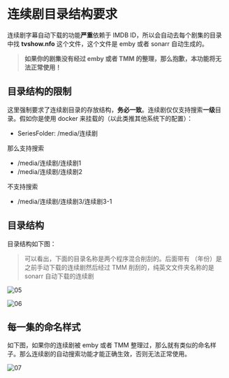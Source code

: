 # 连续剧目录结构要求

连续剧字幕自动下载的功能**严重**依赖于 IMDB ID，所以会自动去每个剧集的目录中找 **tvshow.nfo** 这个文件，这个文件是 emby 或者 sonarr 自动生成的。

> **如果你的剧集没有经过 emby 或者 TMM 的整理，那么抱歉，本功能将无法正常使用！**

## 目录结构的限制

这里强制要求了连续剧目录的存放结构，**务必一致**。连续剧仅仅支持搜索**一级**目录。假如你是使用 docker 来挂载的（以此类推其他系统下的配置）：

* SeriesFolder: /media/连续剧

那么支持搜索

- /media/连续剧/连续剧1
- /media/连续剧/连续剧2

不支持搜索

- /media/连续剧/连续剧3/连续剧3-1

## 目录结构

目录结构如下图：

> 可以看出，下面的目录名称是两个程序混合削刮的。后面带有 （年份）是之前手动下载的连续剧然后经过 TMM 削刮的，纯英文文件夹名称的是 sonarr 自动下载的连续剧

![05](pics/05.png)

![06](pics/06.png)

## 每一集的命名样式

如下图，如果你的连续剧被 emby 或者 TMM 整理过，那么就有类似的命名样子。那么连续剧的自动搜索功能才能正确生效，否则无法正常使用。

![07](pics/07.png)